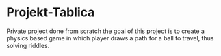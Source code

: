 # Projekt-Tablica
Private project done from scratch
the goal of this project is to create a physics based game in which player draws a path for a ball to travel, thus solving riddles.

